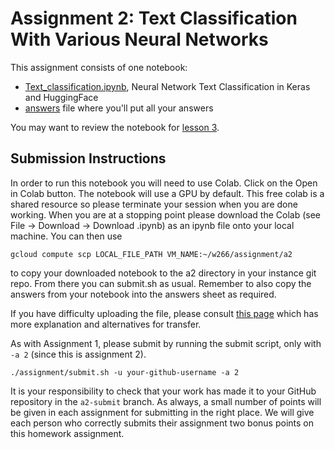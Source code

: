 # Assignment 2: Text Classification With Various Neural Networks

This assignment consists of one notebook:
* [Text_classification.ipynb](Text_classification.ipynb), Neural Network Text Classification in Keras and HuggingFace
* [answers](answers) file where you'll put all your answers

You may want to review the notebook for [lesson 3](../../materials/lesson_notebooks/lesson_3_adding_RNNs_and_attention_to_classification_notebook.ipynb).

## Submission Instructions

In order to run this notebook you will need to use Colab.  Click on the Open in Colab button.  The notebook will use a GPU by default.  This free colab is a shared resource so please terminate your session when you are done working.  When you are at a stopping point please download the Colab (see File -> Download -> Download .ipynb) as an ipynb file onto your local machine.  You can then use 

```
gcloud compute scp LOCAL_FILE_PATH VM_NAME:~/w266/assignment/a2

```

to copy your downloaded notebook to the a2 directory in your instance git repo.  From there you can submit.sh as usual.  Remember to also copy the answers from your notebook into the answers sheet as required.

If you have difficulty uploading the file, please consult [this page](https://cloud.google.com/compute/docs/instances/transfer-files#transfergcloud) which has more explanation and alternatives for transfer.


As with Assignment 1, please submit by running the submit script, only with `-a 2` (since this is assignment 2).
```
./assignment/submit.sh -u your-github-username -a 2
```

It is your responsibility to check that your work has made it to your GitHub repository in the `a2-submit` branch.  As always, a small number of points will be given in each assignment for submitting in the right place.  We will give each person who correctly submits their assignment two bonus points on this homework assignment.
